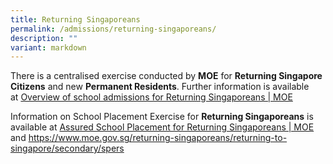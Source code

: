 ```yaml
---
title: Returning Singaporeans
permalink: /admissions/returning-singaporeans/
description: ""
variant: markdown
---
```

There is a centralised exercise conducted by **MOE** for **Returning Singapore Citizens** and new **Permanent Residents**. Further information is available at [Overview of school admissions for Returning Singaporeans | MOE](https://www.moe.gov.sg/returning-singaporeans)
  
Information on School Placement Exercise for **Returning Singaporeans** is available at [Assured School Placement for Returning Singaporeans | MOE](https://www.moe.gov.sg/returning-singaporeans/returning-to-singapore/assured-school-placement) and https://www.moe.gov.sg/returning-singaporeans/returning-to-singapore/secondary/spers 